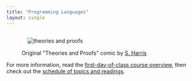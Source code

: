 ```yaml
---
title: "Programming Languages"
layout: single
---
```


<figure>
  <img src="{{ site.url }}{{ site.baseurl }}/assets/images/proofs.png" style="border: 15px solid white;" alt="theories and proofs" />
  <figcaption>
  Original "Theories and Proofs" comic by <a href="http://sciencecartoonsplus.com/">S. Harris</a></figcaption>
</figure>

For more information, read the [first-day-of-class course overview](course-overview.html), then check out the [schedule of topics and readings](schedule.html).